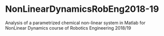 # NonLinearDynamicsRobEng2018-19
Analysis of a parametrized chemical non-linear system in Matlab for NonLinear Dynamics course of Robotics Engineering 2018/19
